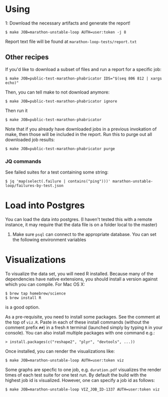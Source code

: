 # Using

1: Download the necessary artifacts and generate the report!

```
$ make JOB=marathon-unstable-loop AUTH=user:token -j 8
```

Report text file will be found at `marathon-loop-tests/report.txt`

## Other recipes

If you'd like to download a subset of files and run a report for a specific job:

```
$ make JOB=public-test-marathon-phabricator IDS="$(seq 806 812 | xargs echo)"
```

Then, you can tell make to not download anymore:

```
$ make JOB=public-test-marathon-phabricator ignore
```

Then run it

```
$ make JOB=public-test-marathon-phabricator
```

Note that if you already have downloaded jobs in a previous invokation of make, then those will be included in the report. Run this to purge out all downloaded job results:

```
$ make JOB=public-test-marathon-phabricator purge
```

### JQ commands

See failed suites for a test containing some string:

```
$ jq 'map(select(.failure | contains("ping")))' marathon-unstable-loop/failures-by-test.json
```

# Load into Postgres

You can load the data into postgres. (I haven't tested this with a remote instance, it may require that the data file is on a folder local to the master)

1. Make sure `psql` can connect to the appropriate database. You can set the following environment variables

# Visualizations

To visualize the data set, you will need R installed. Because many of the dependencies have native extensions, you should install a version against which you can compile. For Mac OS X:
```
$ brew tap homebrew/science
$ brew install R
```
is a good option.

As a pre-requisite, you need to install some packages. See the comment at the top of `viz.R`. Paste in each of these install commands (without the comment prefix `##`) in a fresh `R` terminal (launched simply by typing `R` in your console). You can also install multiple packages with one command e.g.:
```
> install.packages(c("reshape2", "plyr", "devtools", ...))
```
Once installed, you can render the visualizations like:

```
$ make JOB=marathon-unstable-loop AUTH=user:token viz
```

Some graphs are specfic to one job, e.g. `duration.pdf` visualizes the render
times of each test suite for one test run. By default the build with the
highest job id is visualized. However, one can specify a job id as follows:

```
$ make JOB=marathon-unstable-loop VIZ_JOB_ID-1337 AUTH=user:token viz
```
